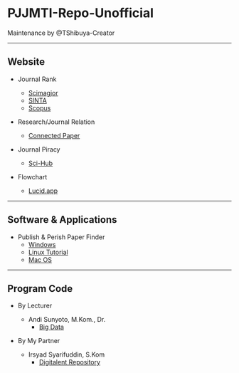 # PJJMTI-Repo-Unofficial
Maintenance by @TShibuya-Creator


---
## Website
* Journal Rank
  * [Scimagjor](www.scimagojr.com)
  * [SINTA](https://sinta.kemdikbud.go.id/)
  * [Scopus](www.scopus.com)



 * Research/Journal Relation
   * [Connected Paper](https://www.connectedpapers.com/)
 
 * Journal Piracy
   * [Sci-Hub](https://sci-hub.se/)

* Flowchart
  * [Lucid.app](https://lucid.app/)


---
## Software & Applications
* Publish & Perish Paper Finder
  * [Windows](https://harzing.com/download/PoP8Setup.exe)
  * [Linux Tutorial](https://harzing.com/resources/publish-or-perish/linux)
  * [Mac OS](https://harzing.com/download/PoP8Mac.pkg)
 

---
## Program Code
* By Lecturer
  * Andi Sunyoto, M.Kom., Dr.
    * [Big Data](https://github.com/asetya/BigData)
   
* By My Partner
  * Irsyad Syarifuddin, S.Kom
    * [Digitalent Repository](https://drive.google.com/drive/folders/1xMjTaRB6gtdlQlsUYFqaEDuZfFRItQOY)
